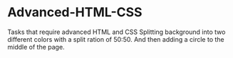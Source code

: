 # Advanced-HTML-CSS
Tasks that require advanced HTML and CSS
Splitting background into two different colors with a split ration of 50:50. And then adding a circle to the middle of the page.
